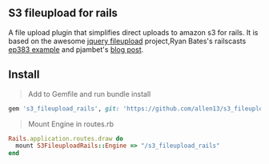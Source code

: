 ## S3 fileupload for rails

A file upload plugin that simplifies direct uploads to amazon s3 for rails. It is based on the awesome [jquery fileupload](https://github.com/blueimp/jQuery-File-Upload) project,Ryan Bates's railscasts [ep383 example](https://github.com/railscasts/383-uploading-to-amazon-s3/tree/master/gallery-jquery-fileupload) and pjambet's [blog post](http://pjambet.github.com/blog/direct-upload-to-s3/).

## Install
> Add to Gemfile and run bundle install

```ruby
gem 's3_fileupload_rails', git: 'https://github.com/allen13/s3_fileupload_rails'
```

> Mount Engine in routes.rb

```ruby
Rails.application.routes.draw do
  mount S3FileuploadRails::Engine => "/s3_fileupload_rails"
end
```